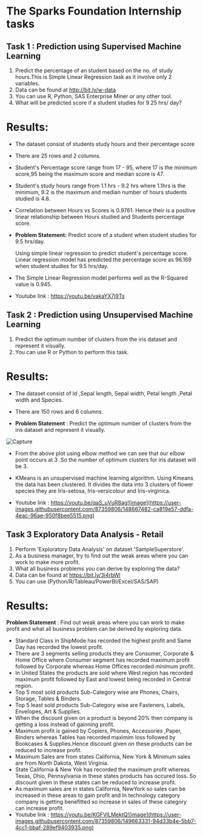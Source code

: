 # The Sparks Foundation Internship tasks
## Task 1 : Prediction using Supervised Machine Learning

1. Predict the percentage of an student based on the no. of study hours.This is Simple Linear Regression task as it involve only 2 variables.
2. Data can be found at http://bit.ly/w-data
3. You can use R, Python, SAS Enterprise Miner or any other tool.
4. What will be predicted score if a student studies for 9.25 hrs/ day?

# Results: 
* The dataset consist of students study hours and their percentage score
*   There are 25 rows and 2 columns.
*   Student's Percentage score range from 17 - 95, where 17 is the minimum score,95 being the maximum score and median score is 47.
*   Student's study hours range from 1.1 hrs - 9.2 hrs where 1.1hrs is the minimum, 9.2 is the maximum and median number of hours students studied is 4.8.
*   Correlation between Hours vs Scores is 0.9761. Hence their is a positive linear relationship between Hours studied and Students percentage score.
*   **Problem Statement:**  Predict score of a student when student studies for 9.5 hrs/day. 
    
    Using simple linear regression to predict student's percentage score. Linear regression model has predicted the percentage score as 96.169 when student studies for 9.5             hrs/day.
*  The Simple Linear Regression model performs well as the R-Squared value is 0.945. 

*  Youtube link : https://youtu.be/vakaYX7j9Ts

## Task 2 :  Prediction using Unsupervised Machine Learning

1. Predict the optimum number of clusters from the iris dataset and represent it visually.
2. You can use R or Python to perform this task.

# Results: 
* The dataset consist of Id ,Sepal length, Sepal width, Petal length ,Petal width and Species.

* There are 150 rows and 6 columns.

* **Problem Statement** : Predict the optimum number of clusters from the iris dataset and represent it visually. 

![Capture](https://user-images.githubusercontent.com/87359806/148569270-7ab885e4-bf04-4a70-ba52-59b98bc4b61e.PNG)


* From the above plot using elbow method we can see that our elbow point occurs at 3 .So the number of optimum clusters for iris dataset will be 3.

* KMeans is an unsupervised machine learning algorithm. Using Kmeans the data has been clustered. It divides the data into 3 clusters of flower species they are Iris-setosa, Iris-versicolour and Iris-virginica.
* Youtube link : https://youtu.be/qaS_uVuR8ag![image](https://user-images.githubusercontent.com/87359806/148667482-ca819e57-ddfa-4eac-96ae-950f8bee5515.png)

## Task 3 Exploratory Data Analysis - Retail

1. Perform 'Exploratory Data Analysis' on dataset 'SampleSuperstore'.
2. As a business manager, try to find out the weak areas where you can work to make more profit. 
3. What all business problems you can derive by exploring the data?
4. Data can be found at https://bit.ly/3i4rbWl
5. You can use (Python/R/Tableau/PowerBI/Excel/SAS/SAP)

# Results: 
**Problem Statement** : Find out weak areas where you can work to make profit and what all business problem can be derived by exploring data.
*   Standard Class in ShipMode has recorded the highest profit and Same Day has recorded the lowest profit.
*   There are 3 segments selling products they are Consumer, Corporate & Home Office where Consumer segment has recorded maximum profit followed by Corporate whereas Home Offices recorded minimum profit.
*    In United States the products are sold where West region has recorded maximum profit followed by East and lowest being recorded in Central region.  
*    Top 5 most sold products Sub-Category wise are Phones, Chairs, Storage, Tables & Binders.
*    Top 5 least sold products Sub-Category wise are Fasteners, Labels, Envelopes, Art & Supplies.
*    When the discount given on a product is beyond 20% then company is getting a loss instead of gainning profit.
*    Maximum profit is gained by Copiers, Phones, Accessories ,Paper, Binders whereas Tables has recorded maximim loss followed by Bookcases & Supplies.Hence discount given on these products can be reduced to increase profit.
*   Maximum Sales are from states California, New York & Minimum sales are from North Dakota, West Virginia.
*   State California & New Yok has recorded the maximum profit whereas Texas, Ohio, Pennsylvania in these states products has occured loss. So discount given in these states can be reduced to increase profit. 
*   As maximum sales are in states California, NewYork so sales can be increased in these areas to gain profit and In technology category company is getting benefitted so increase in sales of these category can increase profit. 
*   Youtube link : https://youtu.be/KGFVlLMektQ![image](https://user-images.githubusercontent.com/87359806/149663331-94d33b4e-5bb7-4cc1-bbaf-289ef9403935.png)
